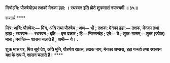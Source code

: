 **मित्रोऽत्रि: पौरुषेयोऽथ तक्षको मेनका हहा: ।** **रथस्वन इति ह्येते शुक्रमासं नयन्त्यमी ॥ ३५॥** 

शब्दार्थ **** 

**मित्र: अत्रि: पौरुषेय:—** **मित्र, अत्रि तथा पौरुषेय** **; अथ—** **भी** **; तक्षक: मेनका हहा:—** **तक्षक, मेनका तथा हाहा** **;** **रथस्वन:—** **रथस्वन** **; इति—** **इस प्रकार** **; हि—** **निस्सन्देह** **; एते—** **ये** **; शुक्र-मासम्—** **शुक्र (ज्येष्ठ) मास** **; नयन्ति—** **शासन** **चलाते हैं** **; अमी—** **ये।** **.** 

**शुक्र मास पर, मित्र सूर्य देव, अत्रि मुनि, पौरुषेय राक्षस, तक्षक नाग, मेनका अप्सरा,** **हहा गन्धर्व तथा रथस्वन यक्ष के रूप में, शासन चलाते हैं।** **** 